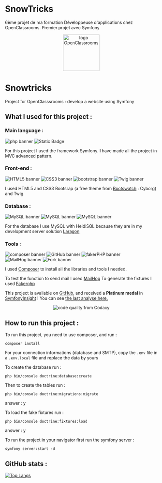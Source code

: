 # SnowTricks
6ème projet de ma formation Développeuse d'applications chez OpenClassrooms. Premier projet avec Symfony

<div align="center">
    <img src="https://upload.wikimedia.org/wikipedia/fr/0/0d/Logo_OpenClassrooms.png" width="120" height="120" alt="logo OpenClassrooms">
</div>


# Snowtricks
Project for OpenClasssrooms : develop a website using Symfony


## What I used for this project :


### Main language :

<img src="https://img.shields.io/badge/php-8.3.1-%23777BB4?logo=php" alt="php banner"> <img src="https://img.shields.io/badge/symfony-6.4-%25%23000000%3F?logo=symfony" alt="Static Badge">



For this project I used the framework Symfony.
I have made all the project in MVC advanced pattern.


### Front-end :

<img src="https://img.shields.io/badge/HTML-5-%23E34F26?logo=html5" alt="HTML5 banner"> <img src="https://img.shields.io/badge/CSS-3-%231572B6?logo=css3" alt="CSS3 banner"> <img src="https://img.shields.io/badge/Bootstrap-5.3.2-%237952B3?logo=bootstrap" alt="bootstrap banner"> <img src="https://img.shields.io/badge/Twig-3.0-%23bacf29" alt="Twig banner">

I used HTML5 and CSS3 Bootsrap (a free theme from <a href="https://bootswatch.com/">Bootswatch</a> : Cyborg) and Twig.


### Database :

<img src="https://img.shields.io/badge/MySQL-8.0.30-%234479A1?logo=mysql" alt="MySQL banner"> <img src="https://img.shields.io/badge/HeidiSQL-12.1.0-%234479A1?logo=mysql" alt="MySQL banner"> <img src="https://img.shields.io/badge/Laragon-6.0-%230E83CD?logo=laragon" alt="MySQL banner">

For the database I use MySQL with HeidiSQL because they are in my development server solution <a href="https://laragon.org/index.html">Laragon</a>


### Tools :

<img src="https://img.shields.io/badge/Composer-2.6.5-%23885630?logo=composer" alt="composer banner"> <img src="https://img.shields.io/badge/Tools-GitHub-%23181717?logo=github" alt="GitHub banner"> <img src="https://img.shields.io/badge/fakerPHP-1.23.1-%23000000"  alt="fakerPHP banner"> <img src="https://img.shields.io/badge/MailHog-1.0.1-%23B10000" alt="MailHog banner"> <img src="https://img.shields.io/badge/fork-1.92.0.0-%2300AFF0" alt="Fork banner"> 

I used <a href="https://getcomposer.org/">Composer</a> to install all the libraries and tools I needed.

To test the function to send mail I used <a href="https://github.com/mailhog/MailHog">MailHog</a>
To generate the fixtures I used <a href="https://fakerphp.github.io/">Fakerphp</a>

This project is avaliable on <a href="https://github.com/">GitHub</a>, and received a **Platinum medal** in <a href="https://insight.symfony.com/">SymfonyInsight</a> ! You can see <a href="https://insight.symfony.com/projects/229e245e-bc90-4871-97cb-374f6bca10ee">the last analyse here.</a>

<div align="center">
    <img src="https://insight.symfony.com/projects/229e245e-bc90-4871-97cb-374f6bca10ee/big.svg" alt="code quality from Codacy">
    <br>
</div>

## How to run this project :

To run this project, you need to use composer, and run :

```
composer install
```

For your connection informations (database and SMTP), copy the ```.env``` file in a ```.env.local``` file and replace the data by yours

To create the database run :

```
php bin/console doctrine:database:create
```

Then to create the tables run :
```
php bin/console doctrine:migrations:migrate
```
answer : y

To load the fake fixtures run :

```
php bin/console doctrine:fixtures:load
```
answer : y

To run the project in your navigator first run the symfony server :
```
symfony server:start -d
```


## GitHub stats :

[![Top Langs](https://github-readme-stats.vercel.app/api/top-langs/?username=Marine-Sanson&layout=compact)](https://github.com/Marine-Sanson/snowtricks/tree/develop)
